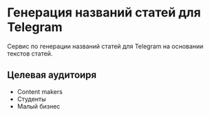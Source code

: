 # Генерация названий статей для Telegram
Сервис по генерации названий статей для Telegram на основании текстов статей.

## Целевая аудитоиря
* Content makers
* Студенты
* Малый бизнес

